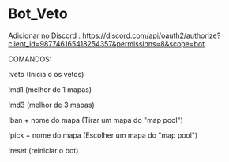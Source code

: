 # Bot_Veto
Adicionar no Discord : 
https://discord.com/api/oauth2/authorize?client_id=987746165418254357&permissions=8&scope=bot

COMANDOS:

!veto (Inicia o os vetos)

!md1 (melhor de 1 mapas)

!md3 (melhor de 3 mapas)

!ban + nome do mapa (Tirar um mapa do "map pool")

!pick + nome do mapa (Escolher um mapa do "map pool")

!reset (reiniciar o bot)
